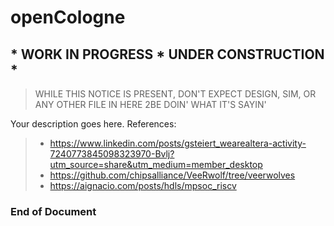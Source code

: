 # openCologne
## * WORK IN PROGRESS * UNDER CONSTRUCTION *
> WHILE THIS NOTICE IS PRESENT, DON'T EXPECT DESIGN, SIM, OR ANY OTHER FILE IN HERE 2BE DOIN' WHAT IT'S SAYIN'

Your description goes here. References:

>- https://www.linkedin.com/posts/gsteiert_wearealtera-activity-7240773845098323970-Bvlj?utm_source=share&utm_medium=member_desktop
>- https://github.com/chipsalliance/VeeRwolf/tree/veerwolves
>- https://aignacio.com/posts/hdls/mpsoc_riscv

**<h3>  End of Document </h3>** 
